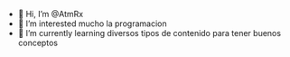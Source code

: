 - 👋 Hi, I’m @AtmRx
- 👀 I’m interested mucho la programacion
- 🌱 I’m currently learning  diversos tipos de contenido para tener buenos conceptos

<!---
Atomm32/Atomm32 is a ✨ special ✨ repository because its `README.md` (this file) appears on your GitHub profile.
You can click the Preview link to take a look at your changes.
--->
